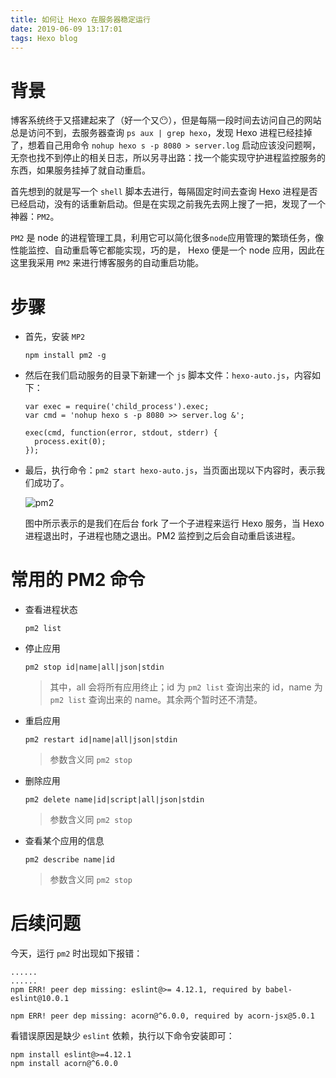 ```yaml
---
title: 如何让 Hexo 在服务器稳定运行
date: 2019-06-09 13:17:01
tags: Hexo blog
---
```

# 背景
博客系统终于又搭建起来了（好一个又😶），但是每隔一段时间去访问自己的网站总是访问不到，去服务器查询 `ps aux | grep hexo`，发现 Hexo 进程已经挂掉了，想着自己用命令 `nohup hexo s -p 8080 > server.log` 启动应该没问题啊，无奈也找不到停止的相关日志，所以另寻出路：找一个能实现守护进程监控服务的东西，如果服务挂掉了就自动重启。

首先想到的就是写一个 `shell` 脚本去进行，每隔固定时间去查询 Hexo 进程是否已经启动，没有的话重新启动。但是在实现之前我先去网上搜了一把，发现了一个神器：`PM2`。

`PM2` 是 node 的进程管理工具，利用它可以简化很多`node`应用管理的繁琐任务，像性能监控、自动重启等它都能实现，巧的是， Hexo 便是一个 node 应用，因此在这里我采用 `PM2` 来进行博客服务的自动重启功能。

# 步骤

* 首先，安装 `MP2`
 
	```
	npm install pm2 -g
	```
* 然后在我们启动服务的目录下新建一个 `js` 脚本文件：`hexo-auto.js`，内容如下：

	```
	var exec = require('child_process').exec;
	var cmd = 'nohup hexo s -p 8080 >> server.log &';
	
	exec(cmd, function(error, stdout, stderr) {
	  process.exit(0);
	});
	```
* 最后，执行命令：`pm2 start hexo-auto.js`，当页面出现以下内容时，表示我们成功了。

	![pm2](http://media.dengkaiting.com/PM2.png)
	
	图中所示表示的是我们在后台 fork 了一个子进程来运行 Hexo 服务，当 Hexo 进程退出时，子进程也随之退出。PM2 监控到之后会自动重启该进程。
	
# 常用的 PM2 命令
* 查看进程状态

	```
	pm2 list
	```
* 停止应用

	```
	pm2 stop id|name|all|json|stdin
	```
	> 其中，all 会将所有应用终止；id 为 `pm2 list` 查询出来的 id，name 为 `pm2 list` 查询出来的 name。其余两个暂时还不清楚。
	
* 重启应用

	```
	pm2 restart id|name|all|json|stdin
	```
	> 参数含义同 `pm2 stop`
	
* 删除应用

	```
	pm2 delete name|id|script|all|json|stdin
	```
	> 参数含义同 `pm2 stop`

* 查看某个应用的信息 

	```
	pm2 describe name|id
	```
	> 参数含义同 `pm2 stop`

# 后续问题
今天，运行 `pm2` 时出现如下报错：

```Shell
......
......
npm ERR! peer dep missing: eslint@>= 4.12.1, required by babel-eslint@10.0.1

npm ERR! peer dep missing: acorn@^6.0.0, required by acorn-jsx@5.0.1
```

看错误原因是缺少 `eslint` 依赖，执行以下命令安装即可：

``` Shell
npm install eslint@>=4.12.1
npm install acorn@^6.0.0
```

























